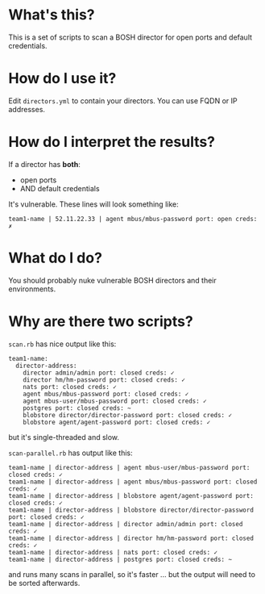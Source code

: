# What's this?

This is a set of scripts to scan a BOSH director for open ports and default credentials.


# How do I use it?

Edit `directors.yml` to contain your directors. You can use FQDN or IP addresses.


# How do I interpret the results?

If a director has **both**:

* open ports
* AND default credentials

It's vulnerable. These lines will look something like:

```
team1-name | 52.11.22.33 | agent mbus/mbus-password port: open creds: ✗
```


# What do I do?

You should probably nuke vulnerable BOSH directors and their environments.


# Why are there two scripts?

`scan.rb` has nice output like this:

```
team1-name:
  director-address:
    director admin/admin port: closed creds: ✓
    director hm/hm-password port: closed creds: ✓
    nats port: closed creds: ✓
    agent mbus/mbus-password port: closed creds: ✓
    agent mbus-user/mbus-password port: closed creds: ✓
    postgres port: closed creds: ~
    blobstore director/director-password port: closed creds: ✓
    blobstore agent/agent-password port: closed creds: ✓
```

but it's single-threaded and slow.


`scan-parallel.rb` has output like this:

```
team1-name | director-address | agent mbus-user/mbus-password port: closed creds: ✓
team1-name | director-address | agent mbus/mbus-password port: closed creds: ✓
team1-name | director-address | blobstore agent/agent-password port: closed creds: ✓
team1-name | director-address | blobstore director/director-password port: closed creds: ✓
team1-name | director-address | director admin/admin port: closed creds: ✓
team1-name | director-address | director hm/hm-password port: closed creds: ✓
team1-name | director-address | nats port: closed creds: ✓
team1-name | director-address | postgres port: closed creds: ~
```

and runs many scans in parallel, so it's faster ... but the output will need to be sorted afterwards.

